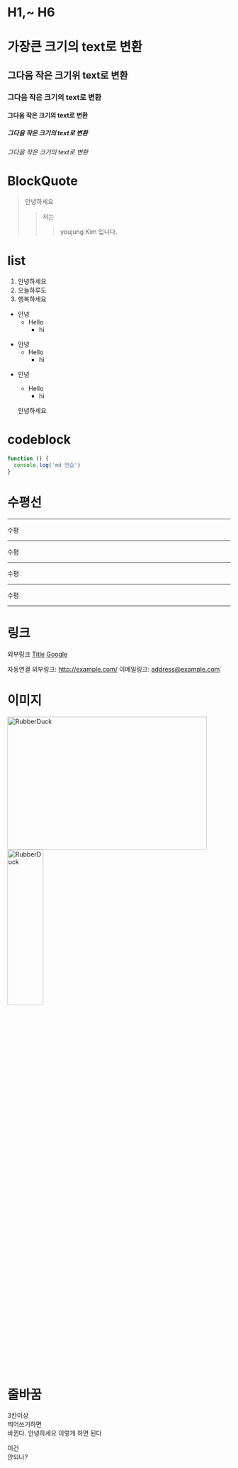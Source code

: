 # H1,~ H6

# 가장큰 크기의 text로 변환

## 그다음 작은 크기위 text로 변환

### 그다음 작은 크기의 text로 변환

#### 그다음 작은 크기의 text로 변환

##### 그다음 작은 크기의 text로 변환

###### 그다음 작은 크기의 text로 변환

# BlockQuote

> 안녕하세요
>
> > 저는
> >
> > > youjung Kim 입니다.

# list

1. 안녕하세요
2. 오늘하루도
3. 행복하세요

- 안녕
  - Hello
    - hi

* 안녕
  - Hello
    - hi

- 안녕

  - Hello
    - hi

  안녕하세요

# codeblock

```javascript
function () {
  console.log('md 연습')
}
```

# 수평선

---

수평

---

수평

---

수평

---

수평

---

# 링크

외부링크
[Title](link)
[Google](https://google.com, "google link")

자동연결
외부링크: <http://example.com/>
이메일링크: <address@example.com>`

# 이미지

<img src="/path/to/img.jpg" width="450px" height="300px" title="px(픽셀) 크기 설정" alt="RubberDuck"></img><br/>
<img src="/path/to/img.jpg" width="40%" height="30%" title="px(픽셀) 크기 설정" alt="RubberDuck"></img>

# 줄바꿈

3칸이상   
띄어쓰기하면   
바뀐다.
안녕하세요   이렇게   하면   된다

이건   
안되나?   

